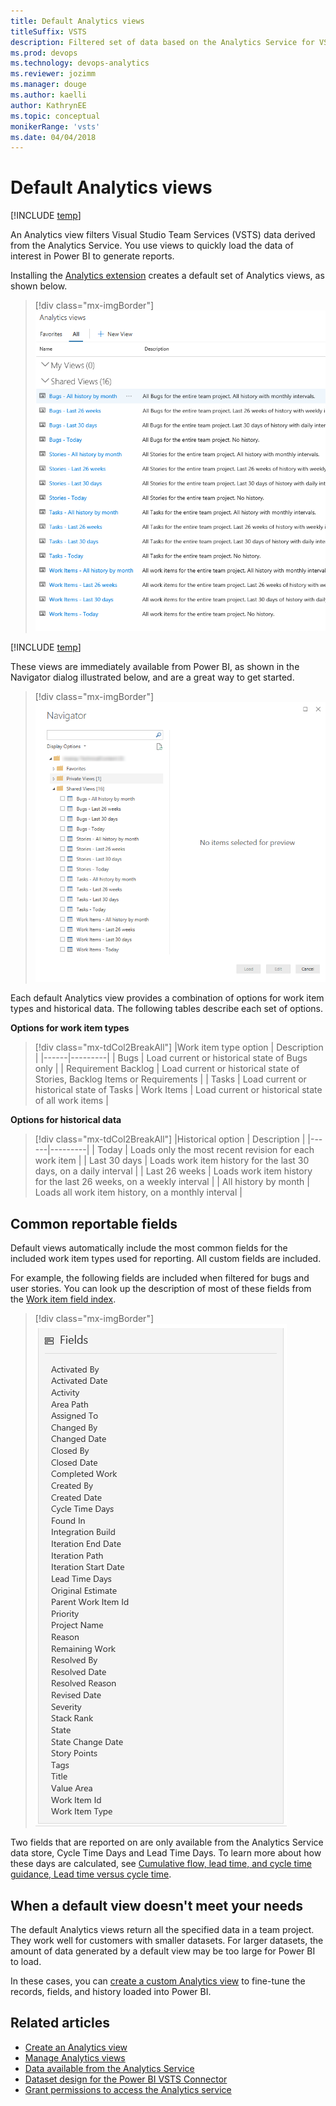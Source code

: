 ```yaml
---
title: Default Analytics views
titleSuffix: VSTS
description: Filtered set of data based on the Analytics Service for VSTS which supports creating Power BI reports  
ms.prod: devops
ms.technology: devops-analytics
ms.reviewer: jozimm
ms.manager: douge
ms.author: kaelli
author: KathrynEE
ms.topic: conceptual
monikerRange: 'vsts'
ms.date: 04/04/2018
---
```


# Default Analytics views

[!INCLUDE [temp](../../_shared/version-vsts-only.md)] 

An Analytics view filters Visual Studio Team Services (VSTS) data derived from the Analytics Service. You use views to quickly load the data of interest in Power BI to generate reports. 

Installing the [Analytics extension](https://marketplace.visualstudio.com/items?itemName=ms.vss-analytics) creates a default set of Analytics views, as shown below. 

> [!div class="mx-imgBorder"] 
> ![Default Analytics views](./_img/default-views/default-views.png)

[!INCLUDE [temp](../_shared/analytics-image-differences.md)]

These views are immediately available from Power BI, as shown in the Navigator dialog illustrated below, and are a great way to get started.

> [!div class="mx-imgBorder"] 
> ![VSTS Power BI Data Connector - Default Analytics views](_img/default-views/navigator-dialog-default-views.png)



Each default Analytics view provides a combination of options for work item types and historical data. The following tables describe each set of options. 

**Options for work item types**

> [!div class="mx-tdCol2BreakAll"]
> |Work item type option | Description |
> |------|---------|
> | Bugs | Load current or historical state of Bugs only |
> | Requirement Backlog | Load current or historical state of Stories, Backlog Items or Requirements |
> | Tasks | Load current or historical state of Tasks
> | Work Items | Load current or historical state of all work items  |

**Options for historical data**

> [!div class="mx-tdCol2BreakAll"]
> |Historical option | Description |
> |------|---------|
> | Today | Loads only the most recent revision for each work item |
> | Last 30 days | Loads work item history for the last 30 days, on a daily interval |
> | Last 26 weeks | Loads work item history for the last 26 weeks, on a weekly interval |
> | All history by month | Loads all work item history, on a monthly interval |

## Common reportable fields  
Default views automatically include the most common fields for the included work item types used for reporting. All custom fields are included. 

For example, the following fields are included when filtered for bugs and user stories. You can look up the description of most of these fields from the [Work item field index](../../work/work-items/guidance/work-item-field.md).  

> [!div class="mx-imgBorder"]
> ![Analytics views common fields](_img\editable-views\common-fields.png)

Two fields that are reported on are only available from the Analytics Service data store, Cycle Time Days and Lead Time Days. To learn more about how these days are calculated, see [Cumulative flow, lead time, and cycle time guidance, Lead time versus cycle time](../dashboards/cumulative-flow-cycle-lead-time-guidance.md#lead-time-versus-cycle-time).

## When a default view doesn't meet your needs 

The default Analytics views return all the specified data in a team project. They work well for customers with smaller datasets. For larger datasets, the amount of data generated by a default view  may be too large for Power BI to load. 

In these cases, you can [create a custom Analytics view](analytics-views-create.md) to fine-tune the records, fields, and history loaded into Power BI.  

## Related articles

- [Create an Analytics view](analytics-views-create.md) 
- [Manage Analytics views](analytics-views-manage.md) 
- [Data available from the Analytics Service](data-available-in-analytics.md)
- [Dataset design for the Power BI VSTS Connector](../powerbi/data-connector-dataset.md)
- [Grant permissions to access the Analytics service](./analytics-security.md)
